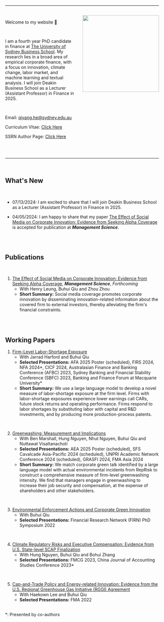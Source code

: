 <head>
  <meta name="google-site-verification" content="Tbo5nQsNZSh0M7WHCdn5DYN7I2hWkEe3qLi3g2XkrDk" />
  <style>
    /* Your existing styles here */
  </style>
</head>


<br> <br>

<hr style="height: 1px; background-color: black; border: none;">

<br>

<img align="right" width="250" height="250" src="https://iamqiyanghe.github.io/assets/Qiyang He.jpg" style="margin-left: 25px;">



Welcome to my website 👋  

<br> 

I am a fourth year PhD candidate in finance at <a href='https://www.sydney.edu.au/business/our-research/research-areas/finance.html'>The University of Sydney Business School</a>. My research lies in a broad area of empirical corporate finance, with a focus on innovation, climate change, labor market, and machine learning and textual analysis. I will join Deakin Business School as a Lecturer (Assistant Professor) in Finance in 2025. 

<br>


Email: qiyang.he@sydney.edu.au


Curriculum Vitae: [Click Here](https://iamqiyanghe.github.io/assets/Qiyang_He_CV.pdf)


SSRN Author Page: [Click Here](https://papers.ssrn.com/sol3/cf_dev/AbsByAuth.cfm?per_id=4945558)




<br>

<br>


<hr style="height: 0.8px; background-color: black; border: none;">

<br>

## **What's New**
<br>

- 07/13/2024: I am excited to share that I will join Deakin Business School as a Lecturer (Assistant Professor) in Finance in 2025.

- 04/05/2024: I am happy to share that my paper [The Effect of Social Media on Corporate Innovation: Evidence from Seeking Alpha Coverage](https://papers.ssrn.com/sol3/papers.cfm?abstract_id=4798681) is accepted for publication at ***Management Science***.

<br>

<br>


## **Publications**
<br>

1. [The Effect of Social Media on Corporate Innovation: Evidence from Seeking Alpha Coverage](https://papers.ssrn.com/sol3/papers.cfm?abstract_id=4798681), ***Management Science***, *Forthcoming*
    - With Henry Leung, Buhui Qiu and Zhou Zhou
    - **Short Summary:** Social media coverage promotes corporate innovation by disseminating innovation-related information about the covered firm to external investors, thereby alleviating the firm's financial constraints.

<br>

<br>


## **Working Papers**

1. [Firm-Level Labor-Shortage Exposure](https://papers.ssrn.com/sol3/papers.cfm?abstract_id=4410126)
    - With Jarrad Harford and Buhui Qiu
    - **Selected Presentations:** AFA 2025 Poster (scheduled), FIRS 2024, NFA 2024*, CICF 2024, Australasian Finance and Banking Conference (AFBC) 2023, Sydney Banking and Financial Stability Conference (SBFC) 2023, Banking and Finance Forum at Macquarie University*
    - **Short Summary:** We use a large language model to develop a novel measure of labor-shortage exposure at the firm level. Firms with labor-shortage exposures experience lower earnings call CARs, future stock returns and operating performance. Firms respond to labor shortages by substituting labor with capital and R&D investments, and by producing more production-process patents.

<br>

2. [Greenwashing: Measurement and Implications](https://iamqiyanghe.github.io)
    - With Ben Marshall, Hung Nguyen, Nhut Nguyen, Buhui Qiu and Nuttawat Visaltanachoti
    - **Selected Presentations:** AEA 2025 Poster (scheduled), SFS Cavalcade Asia-Pacific 2024 (scheduled), UNPRI Academic Network Conference 2024 (scheduled), GRASFI 2024, FMA Asia 2024
    - **Short Summary:** We match corporate green talk identified by a large language model with actual environmental incidents from RepRisk to construct a comprehensive measure of firm-level greenwashing intensity. We find that managers engage in greenwashing to increase their job security and compensation, at the expense of shareholders and other stakeholders.


<br>

3. [Environmental Enforcement Actions and Corporate Green Innovation](https://iamqiyanghe.github.io)
    - With Buhui Qiu
    - **Selected Presentations:** Financial Research Network (FIRN) PhD Symposium 2022

<br>

4. [Climate Regulatory Risks and Executive Compensation: Evidence from U.S. State-level SCAP Finalization](https://iamqiyanghe.github.io)
    - With Hung Nguyen, Buhui Qiu and Bohui Zhang
    - **Selected Presentations:** FMCG 2023, China Journal of Accounting Studies Conference 2023*

<br>

5. [Cap-and-Trade Policy and Energy-related Innovation: Evidence from the U.S. Regional Greenhouse Gas Initiative (RGGI) Agreement](https://iamqiyanghe.github.io)
    - With Haekown Lee and Buhui Qiu
    - **Selected Presentations:** FMA 2022

<br>
*: Presented by co-authors
